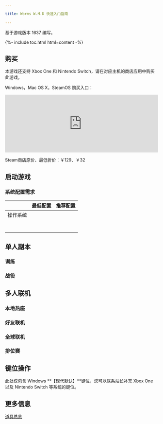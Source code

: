 ```yaml
---

title: Worms W.M.D 快速入门指南

---
```


基于游戏版本 1637 编写。

{%- include toc.html html=content -%}

## 购买

本游戏还支持 Xbox One 和 Nintendo Switch，请在对应主机的商店应用中购买此游戏。

Windows，Mac OS X，SteamOS 购买入口：

<iframe src="https://store.steampowered.com/widget/327030/" style="width:100%; height:190px; max-width:646px; border:none"></iframe>

Steam商店原价、最低折价：￥129、￥32

## 启动游戏

### 系统配置需求

|          | 最低配置 | 推荐配置 |
| -------- | -------- | -------- |
| 操作系统 |          |          |
|          |          |          |
|          |          |          |
|          |          |          |
|          |          |          |
|          |          |          |
|          |          |          |
|          |          |          |



## 单人副本

### 训练

### 战役



## 多人联机

### 本地热座

### 好友联机

### 全球联机

### 排位赛

## 键位操作

此处仅包含 Windows **【现代默认】**键位，您可以联系站长补充 Xbox One 以及 Nintendo Switch 等系统的键位。



## 更多信息

[道具总览](props.md)